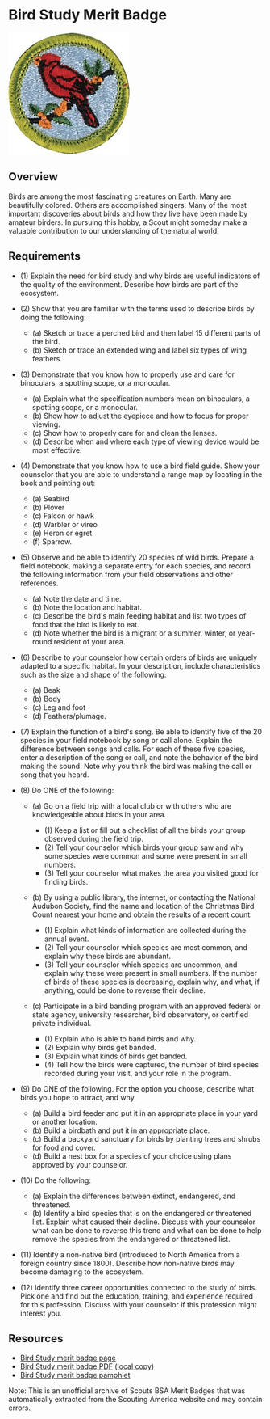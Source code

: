 

# Bird Study Merit Badge

![Bird Study Merit Badge](images/bird-study-merit-badge.jpg)

## Overview



Birds are among the most fascinating creatures on Earth. Many are beautifully colored. Others are accomplished singers. Many of the most important discoveries about birds and how they live have been made by amateur birders. In pursuing this hobby, a Scout might someday make a valuable contribution to our understanding of the natural world.

## Requirements

* (1) Explain the need for bird study and why birds are useful indicators of the quality of the environment. Describe how birds are part of the ecosystem.
* (2) Show that you are familiar with the terms used to describe birds by doing the following:
    * (a) Sketch or trace a perched bird and then label 15 different parts of the bird.
    * (b) Sketch or trace an extended wing and label six types of wing feathers.


* (3) Demonstrate that you know how to properly use and care for binoculars, a spotting scope, or a monocular.
    * (a) Explain what the specification numbers mean on binoculars, a spotting scope, or a monocular.
    * (b) Show how to adjust the eyepiece and how to focus for proper viewing.
    * (c) Show how to properly care for and clean the lenses.
    * (d) Describe when and where each type of viewing device would be most effective.


* (4) Demonstrate that you know how to use a bird field guide. Show your counselor that you are able to understand a range map by locating in the book and pointing out:
    * (a) Seabird
    * (b) Plover
    * (c) Falcon or hawk
    * (d) Warbler or vireo
    * (e) Heron or egret
    * (f) Sparrow.


* (5) Observe and be able to identify 20 species of wild birds. Prepare a field notebook, making a separate entry for each species, and record the following information from your field observations and other references.
    * (a) Note the date and time.
    * (b) Note the location and habitat.
    * (c) Describe the bird's main feeding habitat and list two types of food that the bird is likely to eat.
    * (d) Note whether the bird is a migrant or a summer, winter, or year-round resident of your area.


* (6) Describe to your counselor how certain orders of birds are uniquely adapted to a specific habitat. In your description, include characteristics such as the size and shape of the following:
    * (a) Beak
    * (b) Body
    * (c) Leg and foot
    * (d) Feathers/plumage.


* (7) Explain the function of a bird's song. Be able to identify five of the 20 species in your field notebook by song or call alone. Explain the difference between songs and calls. For each of these five species, enter a description of the song or call, and note the behavior of the bird making the sound. Note why you think the bird was making the call or song that you heard.
* (8) Do ONE of the following:
    * (a) Go on a field trip with a local club or with others who are knowledgeable about birds in your area.
        * (1) Keep a list or fill out a checklist of all the birds your group observed during the field trip.
        * (2) Tell your counselor which birds your group saw and why some species were common and some were present in small numbers.
        * (3) Tell your counselor what makes the area you visited good for finding birds.


    * (b) By using a public library, the internet, or contacting the National Audubon Society, find the name and location of the Christmas Bird Count nearest your home and obtain the results of a recent count.
        * (1) Explain what kinds of information are collected during the annual event.
        * (2) Tell your counselor which species are most common, and explain why these birds are abundant.
        * (3) Tell your counselor which species are uncommon, and explain why these were present in small numbers. If the number of birds of these species is decreasing, explain why, and what, if anything, could be done to reverse their decline.


    * (c) Participate in a bird banding program with an approved federal or state agency, university researcher, bird observatory, or certified private individual.
        * (1) Explain who is able to band birds and why.
        * (2) Explain why birds get banded.
        * (3) Explain what kinds of birds get banded.
        * (4) Tell how the birds were captured, the number of bird species recorded during your visit, and your role in the program.




* (9) Do ONE of the following. For the option you choose, describe what birds you hope to attract, and why.
    * (a) Build a bird feeder and put it in an appropriate place in your yard or another location.
    * (b) Build a birdbath and put it in an appropriate place.
    * (c) Build a backyard sanctuary for birds by planting trees and shrubs for food and cover.
    * (d) Build a nest box for a species of your choice using plans approved by your counselor.


* (10) Do the following:
    * (a) Explain the differences between extinct, endangered, and threatened.
    * (b) Identify a bird species that is on the endangered or threatened list. Explain what caused their decline. Discuss with your counselor what can be done to reverse this trend and what can be done to help remove the species from the endangered or threatened list.


* (11) Identify a non-native bird (introduced to North America from a foreign country since 1800). Describe how non-native birds may become damaging to the ecosystem.
* (12) Identify three career opportunities connected to the study of birds. Pick one and find out the education, training, and experience required for this profession. Discuss with your counselor if this profession might interest you.


## Resources

- [Bird Study merit badge page](https://www.scouting.org/merit-badges/bird-study/)
- [Bird Study merit badge PDF](https://filestore.scouting.org/filestore/Merit_Badge_ReqandRes/Bird_Study.pdf) ([local copy](files/bird-study-merit-badge.pdf))
- [Bird Study merit badge pamphlet](None)

Note: This is an unofficial archive of Scouts BSA Merit Badges that was automatically extracted from the Scouting America website and may contain errors.